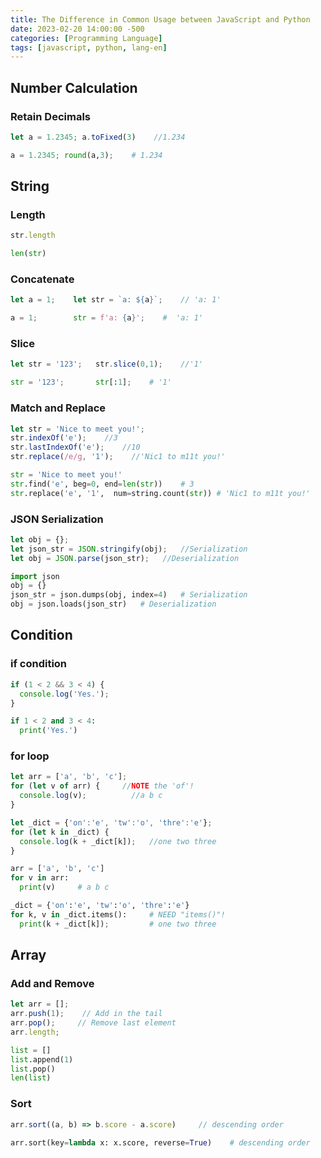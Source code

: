 ```yaml
---
title: The Difference in Common Usage between JavaScript and Python
date: 2023-02-20 14:00:00 -500
categories: [Programming Language]
tags: [javascript, python, lang-en]
---
```


## Number Calculation

### Retain Decimals

```js
let a = 1.2345; a.toFixed(3)    //1.234
```

```python
a = 1.2345; round(a,3);    # 1.234
```

## String

### Length

```js
str.length
```

```python
len(str)
```

### Concatenate

```js
let a = 1;    let str = `a: ${a}`;    // 'a: 1'
```

```python
a = 1;        str = f'a: {a}';    #  'a: 1'
```

### Slice

```js
let str = '123';   str.slice(0,1);    //'1'
```

```python
str = '123';       str[:1];    # '1'
```

### Match and Replace

```js
let str = 'Nice to meet you!';
str.indexOf('e');    //3
str.lastIndexOf('e');    //10
str.replace(/e/g, '1');    //'Nic1 to m11t you!'
```

```python
str = 'Nice to meet you!'
str.find('e', beg=0, end=len(str))    # 3
str.replace('e', '1',  num=string.count(str)) # 'Nic1 to m11t you!'
```

### JSON Serialization

```js
let obj = {};
let json_str = JSON.stringify(obj);   //Serialization
let obj = JSON.parse(json_str);   //Deserialization
```

```python
import json
obj = {}
json_str = json.dumps(obj, index=4)   # Serialization
obj = json.loads(json_str)   # Deserialization
```

## Condition

### **if** condition

```js
if (1 < 2 && 3 < 4) {
  console.log('Yes.');
}
```

```python
if 1 < 2 and 3 < 4:
  print('Yes.')
```

### for loop

```js
let arr = ['a', 'b', 'c'];
for (let v of arr) {     //NOTE the 'of'!
  console.log(v);	       //a b c
}									  

let _dict = {'on':'e', 'tw':'o', 'thre':'e'};
for (let k in _dict) { 
  console.log(k + _dict[k]);   //one two three
}						     
```

```python
arr = ['a', 'b', 'c']
for v in arr:
  print(v)     # a b c

_dict = {'on':'e', 'tw':'o', 'thre':'e'}
for k, v in _dict.items():     # NEED "items()"!
  print(k + _dict[k]);         # one two three
```

## Array

### Add and Remove

```js
let arr = [];
arr.push(1);    // Add in the tail
arr.pop();     // Remove last element
arr.length;
```

```python
list = []
list.append(1)
list.pop()
len(list)
```

### Sort

```js
arr.sort((a, b) => b.score - a.score)     // descending order
```

```python
arr.sort(key=lambda x: x.score, reverse=True)	 # descending order
```

